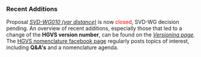 ### Recent Additions

Proposal [_SVD-WG010 (var distance)_](/consultation/SVD-WG010/) is now <font color="red">closed</font>, SVD-WG decision pending.
An overview of recent additions, especially those that led to a change of the **HGVS version number**, can be found on the [_Versioning page_](/versioning).
The [HGVS nomenclature facebook page](https://www.facebook.com/HGVSmutnomen) regularly posts topics of interest, including **Q&A's** and a nomenclature agenda.